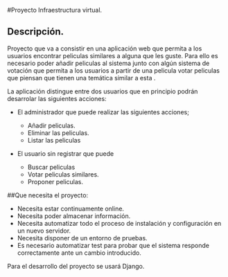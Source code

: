 #Proyecto Infraestructura virtual. 

## Descripción.
Proyecto que va a consistir en una aplicación web que permita a los usuarios encontrar peliculas similares a alguna que les guste. Para ello es necesario poder añadir peliculas al sistema junto con algún sistema de votación que permita a los usuarios a partir de una pelicula votar peliculas que piensan que tienen una temática similar a esta .

La aplicación distingue entre dos usuarios que en principio podrán desarrolar las siguientes acciones:

* El administrador que puede realizar las siguientes acciones;
	- Añadir peliculas.
	- Eliminar las peliculas.
	- Listar las peliculas
	
 	
* El usuario sin registrar  que puede
	- Buscar peliculas
	- Votar peliculas similares.
	- Proponer peliculas.
	
	
##Que necesita el proyecto:

* Necesita estar continuamente online.
* Necesita poder almacenar información.
* Necesita automatizar todo el proceso de instalación y configuración en un nuevo servidor.
* Necesita disponer de un entorno de pruebas.
* Es necesario automatizar test para probar que el sistema responde correctamente ante  un cambio introducido.

Para el desarrollo del proyecto se usará Django.
